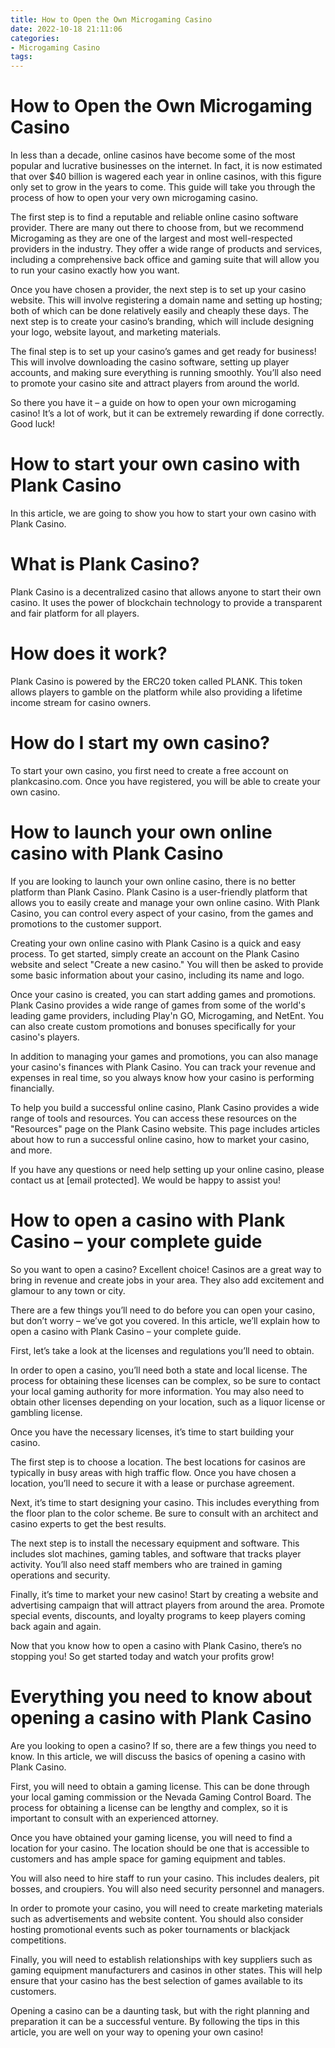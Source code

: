 ```yaml
---
title: How to Open the Own Microgaming Casino 
date: 2022-10-18 21:11:06
categories:
- Microgaming Casino
tags:
---
```



#  How to Open the Own Microgaming Casino 

In less than a decade, online casinos have become some of the most popular and lucrative businesses on the internet. In fact, it is now estimated that over $40 billion is wagered each year in online casinos, with this figure only set to grow in the years to come. This guide will take you through the process of how to open your very own microgaming casino.

The first step is to find a reputable and reliable online casino software provider. There are many out there to choose from, but we recommend Microgaming as they are one of the largest and most well-respected providers in the industry. They offer a wide range of products and services, including a comprehensive back office and gaming suite that will allow you to run your casino exactly how you want.

Once you have chosen a provider, the next step is to set up your casino website. This will involve registering a domain name and setting up hosting; both of which can be done relatively easily and cheaply these days. The next step is to create your casino’s branding, which will include designing your logo, website layout, and marketing materials.

The final step is to set up your casino’s games and get ready for business! This will involve downloading the casino software, setting up player accounts, and making sure everything is running smoothly. You’ll also need to promote your casino site and attract players from around the world.

So there you have it – a guide on how to open your own microgaming casino! It’s a lot of work, but it can be extremely rewarding if done correctly. Good luck!

#  How to start your own casino with Plank Casino 

In this article, we are going to show you how to start your own casino with Plank Casino. 

# What is Plank Casino? 

Plank Casino is a decentralized casino that allows anyone to start their own casino. It uses the power of blockchain technology to provide a transparent and fair platform for all players. 

# How does it work? 

Plank Casino is powered by the ERC20 token called PLANK. This token allows players to gamble on the platform while also providing a lifetime income stream for casino owners. 

# How do I start my own casino? 

To start your own casino, you first need to create a free account on plankcasino.com. Once you have registered, you will be able to create your own casino.

#  How to launch your own online casino with Plank Casino 

If you are looking to launch your own online casino, there is no better platform than Plank Casino. Plank Casino is a user-friendly platform that allows you to easily create and manage your own online casino. With Plank Casino, you can control every aspect of your casino, from the games and promotions to the customer support.

Creating your own online casino with Plank Casino is a quick and easy process. To get started, simply create an account on the Plank Casino website and select "Create a new casino." You will then be asked to provide some basic information about your casino, including its name and logo.

Once your casino is created, you can start adding games and promotions. Plank Casino provides a wide range of games from some of the world's leading game providers, including Play'n GO, Microgaming, and NetEnt. You can also create custom promotions and bonuses specifically for your casino's players.

In addition to managing your games and promotions, you can also manage your casino's finances with Plank Casino. You can track your revenue and expenses in real time, so you always know how your casino is performing financially.

To help you build a successful online casino, Plank Casino provides a wide range of tools and resources. You can access these resources on the "Resources" page on the Plank Casino website. This page includes articles about how to run a successful online casino, how to market your casino, and more.

If you have any questions or need help setting up your online casino, please contact us at [email protected]. We would be happy to assist you!

#  How to open a casino with Plank Casino – your complete guide 

So you want to open a casino? Excellent choice! Casinos are a great way to bring in revenue and create jobs in your area. They also add excitement and glamour to any town or city.

There are a few things you’ll need to do before you can open your casino, but don’t worry – we’ve got you covered. In this article, we’ll explain how to open a casino with Plank Casino – your complete guide.

First, let’s take a look at the licenses and regulations you’ll need to obtain. 

In order to open a casino, you’ll need both a state and local license. The process for obtaining these licenses can be complex, so be sure to contact your local gaming authority for more information. You may also need to obtain other licenses depending on your location, such as a liquor license or gambling license.

Once you have the necessary licenses, it’s time to start building your casino. 

The first step is to choose a location. The best locations for casinos are typically in busy areas with high traffic flow. Once you have chosen a location, you’ll need to secure it with a lease or purchase agreement.

Next, it’s time to start designing your casino. This includes everything from the floor plan to the color scheme. Be sure to consult with an architect and casino experts to get the best results. 

The next step is to install the necessary equipment and software. This includes slot machines, gaming tables, and software that tracks player activity. You’ll also need staff members who are trained in gaming operations and security. 

Finally, it’s time to market your new casino! Start by creating a website and advertising campaign that will attract players from around the area. Promote special events, discounts, and loyalty programs to keep players coming back again and again. 

Now that you know how to open a casino with Plank Casino, there’s no stopping you! So get started today and watch your profits grow!

#  Everything you need to know about opening a casino with Plank Casino

Are you looking to open a casino? If so, there are a few things you need to know. In this article, we will discuss the basics of opening a casino with Plank Casino.

First, you will need to obtain a gaming license. This can be done through your local gaming commission or the Nevada Gaming Control Board. The process for obtaining a license can be lengthy and complex, so it is important to consult with an experienced attorney.

Once you have obtained your gaming license, you will need to find a location for your casino. The location should be one that is accessible to customers and has ample space for gaming equipment and tables.

You will also need to hire staff to run your casino. This includes dealers, pit bosses, and croupiers. You will also need security personnel and managers.

In order to promote your casino, you will need to create marketing materials such as advertisements and website content. You should also consider hosting promotional events such as poker tournaments or blackjack competitions.

Finally, you will need to establish relationships with key suppliers such as gaming equipment manufacturers and casinos in other states. This will help ensure that your casino has the best selection of games available to its customers.

Opening a casino can be a daunting task, but with the right planning and preparation it can be a successful venture. By following the tips in this article, you are well on your way to opening your own casino!